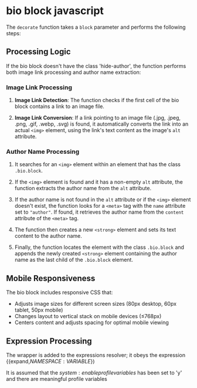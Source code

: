 # bio block javascript

The `decorate` function takes a `block` parameter and performs the following steps:

## Processing Logic

If the bio block doesn't have the class 'hide-author', the function performs both image link processing and author name extraction:

### Image Link Processing

1. **Image Link Detection**: The function checks if the first cell of the bio block contains a link to an image file.

2. **Image Link Conversion**: If a link pointing to an image file (.jpg, .jpeg, .png, .gif, .webp, .svg) is found, it automatically converts the link into an actual `<img>` element, using the link's text content as the image's `alt` attribute.

### Author Name Processing

1. It searches for an `<img>` element within an element that has the class `.bio.block`.

2. If the `<img>` element is found and it has a non-empty `alt` attribute, the function extracts the author name from the `alt` attribute.

3. If the author name is not found in the `alt` attribute or if the `<img>` element doesn't exist, the function looks for a `<meta>` tag with the `name` attribute set to `"author"`. If found, it retrieves the author name from the `content` attribute of the `<meta>` tag.

4. The function then creates a new `<strong>` element and sets its text content to the author name.

5. Finally, the function locates the element with the class `.bio.block` and appends the newly created `<strong>` element containing the author name as the last child of the `.bio.block` element.

## Mobile Responsiveness

The bio block includes responsive CSS that:
- Adjusts image sizes for different screen sizes (80px desktop, 60px tablet, 50px mobile)
- Changes layout to vertical stack on mobile devices (≤768px)
- Centers content and adjusts spacing for optimal mobile viewing

## Expression Processing

The wrapper is added to the expressions resolver; it obeys the expression {{expand,$NAMESPACE:VARIABLE$})

It is assumed that the $system:enableprofilevariables$ has been set to 'y' and there are meaningful profile variables
